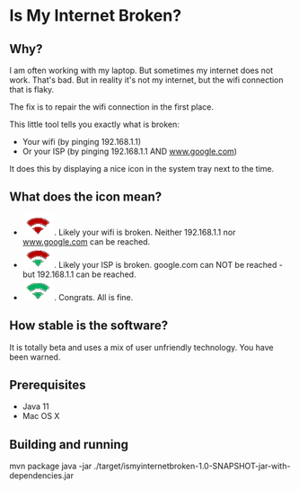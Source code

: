 Is My Internet Broken?
======================

Why?
----
I am often working with my laptop. But sometimes my internet does not work. That's bad.
But in reality it's not my internet, but the wifi connection that is flaky.

The fix is to repair the wifi connection in the first place.

This little tool tells you exactly what is broken:
- Your wifi (by pinging 192.168.1.1)
- Or your ISP (by pinging  192.168.1.1 AND www.google.com)

It does this by displaying a nice icon in the system tray next to the time.


What does the icon mean?
------------------------

- ![No internet icon](/src/main/resources/no_internet.png). Likely your wifi is broken. Neither 192.168.1.1 nor www.google.com can be reached.
- ![Only router works icon](/src/main/resources/only_router_works.png). Likely your ISP is broken. google.com can NOT be reached - but 192.168.1.1 can be reached.
- ![Internet works icon](/src/main/resources/all_works.png). Congrats. All is fine.


How stable is the software?
---------------------------
It is totally beta and uses a mix of user unfriendly technology.
You have been warned.


Prerequisites
-------------
- Java 11
- Mac OS X


Building and running
--------------------

  mvn package
  java -jar ./target/ismyinternetbroken-1.0-SNAPSHOT-jar-with-dependencies.jar